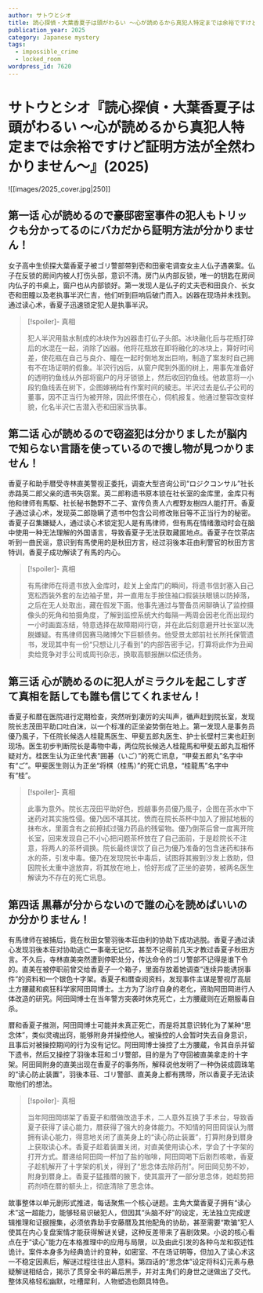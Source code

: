 ```yaml
---
author: サトウとシオ
title: 読心探偵・大葉香夏子は頭がわるい ～心が読めるから真犯人特定までは余裕ですけど証明方法が全然わかりません～
publication_year: 2025
category: Japanese mystery
tags:
  - impossible_crime
  - locked_room
wordpress_id: 7620
---
```


# サトウとシオ『読心探偵・大葉香夏子は頭がわるい ～心が読めるから真犯人特定までは余裕ですけど証明方法が全然わかりません～』(2025)

![[images/2025_cover.jpg|250]]

## 第一话 心が読めるので豪邸密室事件の犯人もトリックも分かってるのにバカだから証明方法が分かりません！

女子高中生侦探大葉香夏子被ゴリ警部带到壱和田豪宅调查女主人仏子遇袭案。仏子在反锁的房间内被人打伤头部，意识不清。房门从内部反锁，唯一的钥匙在房间内仏子的书桌上，窗户也从内部锁好。第一发现人是仏子的丈夫壱和田良介、长女壱和田瞳以及老执事半沢仁吉，他们听到巨响后破门而入。凶器在现场并未找到。通过读心术，香夏子迅速锁定犯人是执事半沢。

> [!spoiler]- 真相
> 
> 犯人半沢用盐水制成的冰块作为凶器击打仏子头部。冰块融化后与花瓶打碎后的水混在一起，消除了凶器。他将花瓶放在即将融化的冰块上，算好时间差，使花瓶在自己与良介、瞳在一起时倒地发出巨响，制造了案发时自己拥有不在场证明的假象。半沢行凶后，从窗户爬到外面的树上，用事先准备好的透明钓鱼线从外部将窗户的月牙锁锁上，然后收回钓鱼线。他故意将一小段钓鱼线丢在树下，企图嫁祸给有作案时间的綾志。半沢过去是仏子公司的董事，因不正当行为被开除，因此怀恨在心，伺机报复。他通过整容改变样貌，化名半沢仁吉潜入壱和田家当执事。

## 第二话 心が読めるので窃盗犯は分かりましたが脳内で知らない言語を使っているので捜し物が見つかりません！

香夏子和助手暦受寺林直美警视正委托，调查大型咨询公司“ロジクコンサル”社长赤路英二郎父亲的遗书失窃案。英二郎称遗书原本锁在社长室的金库里，金库只有他和律师有馬駆、社长秘书艶野不二子、宣传负责人六樫野友樹四人能打开。香夏子通过读心术，发现英二郎隐瞒了遗书中包含公司修改账目等不正当行为的秘密。香夏子召集嫌疑人，通过读心术锁定犯人是有馬律师，但有馬在情绪激动时会在脑中使用一种无法理解的外国语言，导致香夏子无法获取藏匿地点。香夏子在饮茶店听到一曲民谣，意识到有馬使用的是秋田方言，经过羽後本荘由利警官的秋田方言特训，香夏子成功解读了有馬的内心。

> [!spoiler]- 真相
> 
> 有馬律师在将遗书放入金库时，趁关上金库门的瞬间，将遗书信封塞入自己宽松西装外套的左边袖子里，并一直用左手按住袖口假装扶眼镜以防掉落，之后在无人处取出，藏在假发下面。他事先通过与警备员闲聊确认了监控摄像头的死角和拍摄角度，了解到监控系统大约每隔一两周会因老化而出现约一小时画面冻结，特意选择在故障期间行窃，并在此后刻意避开社长室以洗脱嫌疑。有馬律师因赛马赌博欠下巨额债务。他受景太郎前社长所托保管遗书，发现其中有一份“只想让儿子看到”的内部告密手记，打算将此作为丑闻卖给竞争对手公司或周刊杂志，换取高额报酬以偿还债务。

## 第三话 心が読めるのに犯人がミラクルを起こしすぎて真相を話しても誰も信じてくれません！

香夏子和暦在医院进行定期检查，突然听到凄厉的尖叫声，循声赶到院长室，发现院长志茂田平助口吐白沫，以一个标准的正坐姿势倒在地上。第一发现人是事务员優乃風子，下任院长候选人桂龍馬医生、甲斐五郎丸医生、护士长壁村三実也赶到现场。医生初步判断院长是毒物中毒，两位院长候选人桂龍馬和甲斐五郎丸互相怀疑对方。桂医生认为正坐代表“囲碁（いご）”的死亡讯息，“甲斐五郎丸”名字中有“ご”。甲斐医生则认为正坐“将棋（桂馬）”的死亡讯息，“桂龍馬”名字中有“桂”。

> [!spoiler]- 真相
> 
> 此事为意外。院长志茂田平助好色，觊觎事务员優乃風子，企图在茶水中下迷药对其实施性侵。優乃因不堪其扰，愤而在院长茶杯中加入了擦拭地板的抹布水，里面含有之前擦拭过强力药品的残留物。優乃倒茶后曾一度离开院长室，回来发现自己不小心把问题茶杯放在了自己面前，于是趁院长不注意，将两人的茶杯调换。院长最终误饮了自己为優乃准备的包含迷药和抹布水的茶，引发中毒。優乃在发现院长中毒后，试图将其搬到沙发上救助，但因院长太重中途放弃，将其放在地上，恰好形成了正坐的姿势，被两名医生解读为不存在的死亡讯息。

## 第四话 黒幕が分からないので誰の心を読めばいいのか分かりません！

有馬律师在被捕后，竟在秋田女警羽後本荘由利的协助下成功逃脱。香夏子通过读心发现羽後本荘对协助逃亡一事毫无记忆，甚至不记得前几天才教过香夏子秋田方言。不久后，寺林直美突然遭到停职处分，传达命令的ゴリ警部不记得是谁下令的。直美在被停职前曾交给香夏子一个箱子，里面存放着她调查“连续异能诱拐事件”的资料和一个银色十字架。香夏子和暦查阅资料，发现事件主谋是警视厅高层土方腰蔵和疯狂科学家阿田岡博士。土方为了治疗自身的老化，资助阿田岡进行人体改造的研究。阿田岡博士在当年警方突袭时休克死亡，土方腰蔵则在近期服毒自杀。

暦和香夏子推测，阿田岡博士可能并未真正死亡，而是将其意识转化为了某种“思念体”，类似灵魂出窍，能够附身并操控他人。被操控的人会暂时失去自身意识，且事后对被操控期间的行为没有记忆。阿田岡博士操控了土方腰蔵，令其自杀并留下遗书，然后又操控了羽後本荘和ゴリ警部，目的是为了夺回被直美拿走的十字架。阿田岡附身的直美出现在香夏子的事务所，解释说他发明了一种伪装成圆珠笔的“读心防止装置”，羽後本荘、ゴリ警部、直美身上都有携带，所以香夏子无法读取他们的想法。

> [!spoiler]- 真相
> 
> 当年阿田岡绑架了香夏子和暦做改造手术，二人意外互换了手术台，导致香夏子获得了读心能力，暦获得了强大的身体能力。不知情的阿田岡误认为暦拥有读心能力，得意地关闭了直美身上的“读心防止装置”，打算附身到暦身上获取读心术。香夏子趁着装置关闭，对直美使用读心术，学会了十字架的打开方式。暦递给阿田岡一杯加了盐的咖啡，阿田岡喝下后剧烈咳嗽，香夏子趁机解开了十字架的机关，得到了“思念体去除药剂”。阿田岡见势不妙，附身到暦身上。香夏子猛搔暦的腋下，使其震开了一部分思念体，她趁势把药剂喷在暦的额头上，彻底清除了思念体。

故事整体以单元剧形式推进，每话聚焦一个核心谜题。主角大葉香夏子拥有“读心术”这一超能力，能够轻易识破犯人，但因其“头脑不好”的设定，无法独立完成逻辑推理和证据搜集，必须依靠助手安藤暦及其他配角的协助，甚至需要“欺骗”犯人使其在内心复盘案情才能获得解谜关键，这种反差带来了喜剧效果。小说的核心看点在于“读心”能力在本格推理中的应用与局限，以及由此引发的各种乌龙和叙述性诡计。案件本身多为经典诡计的变种，如密室、不在场证明等，但加入了读心术这一不稳定因素后，解谜过程往往出人意料。第四话的“思念体”设定将科幻元素与悬疑解谜相结合，揭示了贯穿全书的幕后黑手，并对主角们的身世之谜做出了交代。整体风格轻松幽默，吐槽犀利，人物塑造也颇具特色。
